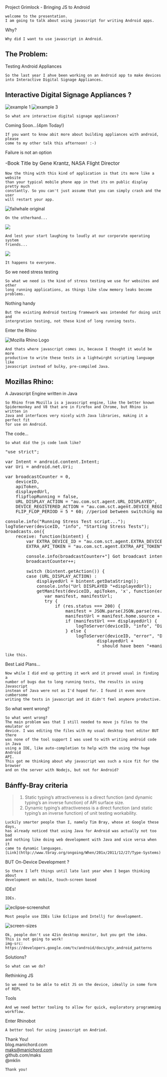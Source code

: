 Project Grimlock  - Bringing JS to Android

    welcome to the presentation. 
    I am going to talk about using javascript for writing Android apps.
    
Why?

    Why did I want to use javascript in Android.
    
The Problem:
----
Testing Android Appliances

    So the last year I ahve been working on an Android app to make devices
    into Interactive Digital Signage Appliances.


Interactive Digital Signage Appliances ?
----
![example 1](interactive-signage-A1.jpg)
![example 3](interactive-signage-C1.jpg)

    So what are interactive digital signage appliances?

Coming Soon...(4pm Today!)

    If you want to know abit more about building appliances with android, please
    come to my other talk this afternoon! :-)

Failure is not an option  

<p style="font-size: medium;">-Book Title by Gene Krantz, NASA Flight Director</p>
    
    Now the thing with this kind of application is that its more like a website
    than your typical mobile phone app in that its on public display pretty much
    constantly. So you can't just assume that you can simply crash and the user
    will restart your app.
   

![failwhale original](failwhale-1.jpg)

    On the otherhand...

![](failwhale-A.jpg)

    And lest your start laughing to loudly at our corporate operating system
    friends...

![](failwhale-B.jpg)

    It happens to everyone.

So we need stress testing

    So what we need is the kind of stress testing we use for websites and other
    long running applications, as things like slow memory leaks become problems.

Nothing handy

    But the existing Android testing framework was intended for doing unit and
    intergration testing, not these kind of long running tests.

Enter the Rhino

![Mozilla Rhino Logo](MozRhino.jpg)

    And thats where javascript comes in, because I thought it would be more
    productive to write these tests in a lightwirght scripting language like 
    javascript instead of bulky, pre-compiled Java.
    
Mozillas Rhino:
---
A Javascript Engine written in Java

    So Rhino from Mozilla is a javascript engine, like the better known 
    Spidermonkey and V8 that are in Firefox and Chrome, but Rhino is written in
    Java and interfaces very nicely with Java libraries, making it a perfect fit
    for use on Android.

The code...

    So what did the js code look like?
    
<pre>
"use strict";

var Intent = android.content.Intent;
var Uri = android.net.Uri;

var broadcastCounter = 0,
    deviceID,
    apiToken,
    displayedUrl,
    flipflopRunning = false,
    URL_DISPLAY_ACTION = "au.com.sct.agent.URL_DISPLAYED",
    DEVICE_REGISTERED_ACTION = "au.com.sct.agent.DEVICE_REGISTERED",
    FLIP_FLOP_PERIOD = 5 * 60; //period between switching manifest

console.info("Running Stress Test script...");
logToServer(deviceID, "info", "Starting Stress Tests");
broadcasts.on({
    receive: function(bintent) {
        var EXTRA_DEVICE_ID = "au.com.sct.agent.EXTRA_DEVICE_ID",
        EXTRA_API_TOKEN = "au.com.sct.agent.EXTRA_API_TOKEN";
        
        console.info(broadcastCounter+"] Got broadcast intent: "+bintent);
        broadcastCounter++;        
        
        switch (bintent.getAction()) {
        case (URL_DISPLAY_ACTION) :
            displayedUrl = bintent.getDataString();
            console.info("Url DISPLAYED "+displayedUrl);
            getManifest(deviceID, apiToken, 'x', function(err, res) {
               var manifest, manifestUrl;
               try {
                   if (res.status === 200) {
                       manifest = JSON.parse(JSON.parse(res.text).body);
                       manifestUrl = manifest.home.source + "/" +manifest.home.start;
                       if (manifestUrl === displayedUrl) {
                           logToServer(deviceID, "info", "Displaying CORRECT Url "+displayedUrl);
                       } else {
                           logToServer(deviceID, "error", "Displaying INCORRECT Url "+ 
                                   displayedUrl + 
                                   " should have been "+manifestUrl);
</pre>

    like this.

Best Laid Plans...

    Now while I did end up getting it work and it proved usual in finding a 
    number of bugs due to long running tests, the results in using Javascript
    instean of Java were not as I'd hoped for. I found it even more cumbersome
    writing the tests in javascript and it didn't feel anymore productive.
    
So what went wrong?

    So what went wrong?
    The main problem was that I still needed to move js files to the emulator or
    device. I was editing the files with my usual desktop text editor BUT there 
    was none of the tool support I was used to with writing android code in Java 
    using a IDE, like auto-completion to help with the using the huge Android 
    API.
    This got me thinking about why javascript was such a nice fit for the browser
    and on the server with Nodejs, but not for Android?
    
Bánffy-Bray criteria
----
> 1. Static typing’s attractiveness is a direct function 
>    (and dynamic typing’s an inverse function) of API surface size.
> 2. Dynamic typing’s attractiveness is a direct function 
>    (and static typing’s an inverse function) of unit testing workability.

    Luckily smarter people than I, namely Tim Bray, whose at Google these days,
    has already noticed that using Java for Android was actually not too bad
    and nothing like doing web development with Java and vice versa when it 
    came to dynamic languages.
    [Link](http://www.tbray.org/ongoing/When/201x/2011/12/27/Type-Systems)

BUT On-Device Development ?

    So there I left things until late last year when I began thinking about 
    development on mobile, touch-screen based

IDEs!

    IDEs.

![eclipse-screenshot](eclipse-example-1.png)

    Most people use IDEs like Eclipse and Intellj for development. 

![screen-sizes](screen-sizes.png)

    Ok, people don't use 42in desktop monitor, but you get the idea.
    This is not going to work!
    img-src: https://developers.google.com/tv/android/docs/gtv_android_patterns

Solutions?

    So what can we do?
    
Rethinking JS

    So we need to be able to edit JS on the device, ideally in some form of REPL
    
Tools

    And we need better tooling to allow for quick, exploratory programming
    workflow.

Enter Rhinobot

    A better tool for using javascript on Andriod.


Thank You!  
blog.manichord.com  
maks@manichord.com  
github.com/maks  
@mklin

    Thank you!
    